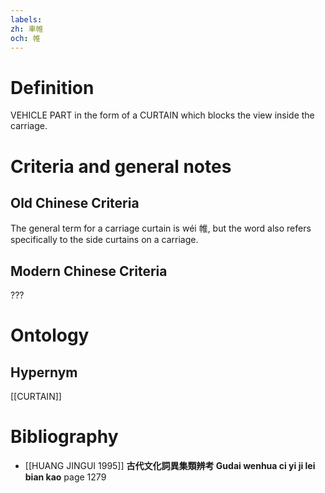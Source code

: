 ```yaml
---
labels: 
zh: 車帷
och: 帷
---
```


# Definition
VEHICLE PART in the form of a CURTAIN which blocks the view inside the carriage.
# Criteria and general notes
## Old Chinese Criteria
The general term for a carriage curtain is wéi 帷, but the word also refers specifically to the side curtains on a carriage.
## Modern Chinese Criteria
???
# Ontology

## Hypernym
[[CURTAIN]]
# Bibliography
- [[HUANG JINGUI 1995]]
**古代文化詞異集類辨考 Gudai wenhua ci yi ji lei bian kao** page 1279
